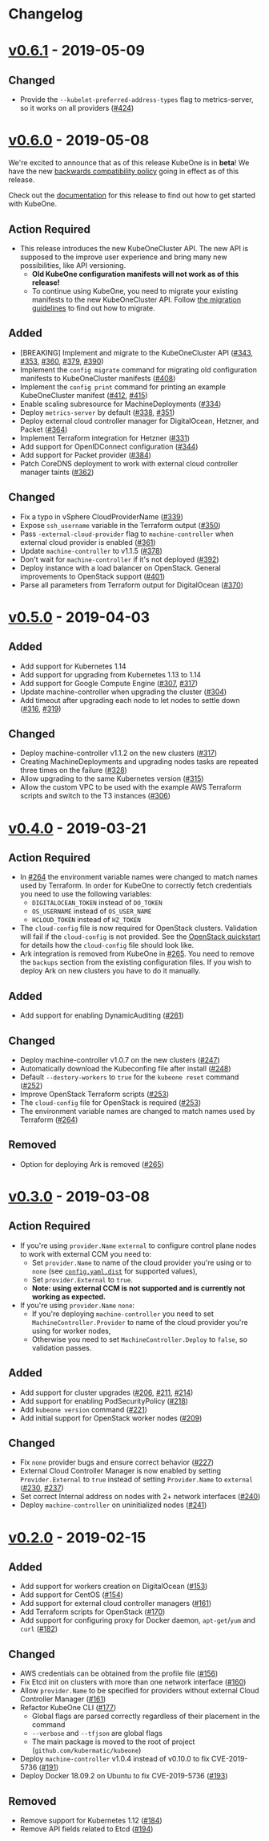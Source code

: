 # Changelog

# [v0.6.1](https://github.com/kubermatic/kubeone/releases/tag/v0.6.1) - 2019-05-09

## Changed

* Provide the `--kubelet-preferred-address-types` flag to metrics-server, so it works on all providers ([#424](https://github.com/kubermatic/kubeone/pull/424))

# [v0.6.0](https://github.com/kubermatic/kubeone/releases/tag/v0.6.0) - 2019-05-08

We're excited to announce that as of this release KubeOne is in **beta**! We have the new
[backwards compatibility policy](https://github.com/kubermatic/kubeone/blob/v0.6.0/docs/api_migration.md)
going in effect as of this release.

Check out the [documentation](https://github.com/kubermatic/kubeone/tree/v0.6.0/docs) for this release to find out how to get started with KubeOne.

## Action Required

* This release introduces the new KubeOneCluster API. The new API is supposed to the improve user experience and bring
many new possibilities, like API versioning.
  * **Old KubeOne configuration manifests will not work as of this release!**
  * To continue using KubeOne, you need to migrate your existing manifests to the new KubeOneCluster API. Follow
  [the migration guidelines](https://github.com/kubermatic/kubeone/blob/v0.6.0/docs/api_migration.md) to find out
  how to migrate.

## Added

* [BREAKING] Implement and migrate to the KubeOneCluster API ([#343](https://github.com/kubermatic/kubeone/pull/343), [#353](https://github.com/kubermatic/kubeone/pull/353), [#360](https://github.com/kubermatic/kubeone/pull/360), [#379](https://github.com/kubermatic/kubeone/pull/379), [#390](https://github.com/kubermatic/kubeone/pull/390))
* Implement the `config migrate` command for migrating old configuration manifests to KubeOneCluster manifests ([#408](https://github.com/kubermatic/kubeone/pull/408))
* Implement the `config print` command for printing an example KubeOneCluster manifest ([#412](https://github.com/kubermatic/kubeone/pull/412), [#415](https://github.com/kubermatic/kubeone/pull/415))
* Enable scaling subresource for MachineDeployments ([#334](https://github.com/kubermatic/kubeone/pull/334))
* Deploy `metrics-server` by default ([#338](https://github.com/kubermatic/kubeone/pull/338), [#351](https://github.com/kubermatic/kubeone/pull/351))
* Deploy external cloud controller manager for DigitalOcean, Hetzner, and Packet ([#364](https://github.com/kubermatic/kubeone/pull/364))
* Implement Terraform integration for Hetzner ([#331](https://github.com/kubermatic/kubeone/pull/331))
* Add support for OpenIDConnect configuration ([#344](https://github.com/kubermatic/kubeone/pull/344))
* Add support for Packet provider ([#384](https://github.com/kubermatic/kubeone/pull/384))
* Patch CoreDNS deployment to work with external cloud controller manager taints ([#362](https://github.com/kubermatic/kubeone/pull/362))

## Changed

* Fix a typo in vSphere CloudProviderName ([#339](https://github.com/kubermatic/kubeone/pull/339))
* Expose `ssh_username` variable in the Terraform output ([#350](https://github.com/kubermatic/kubeone/pull/350))
* Pass `-external-cloud-provider` flag to `machine-controller` when external cloud provider is enabled ([#361](https://github.com/kubermatic/kubeone/pull/361))
* Update `machine-controller` to v1.1.5 ([#378](https://github.com/kubermatic/kubeone/pull/378))
* Don't wait for `machine-controller` if it's not deployed ([#392](https://github.com/kubermatic/kubeone/pull/392))
* Deploy instance with a load balancer on OpenStack. General improvements to OpenStack support ([#401](https://github.com/kubermatic/kubeone/pull/401))
* Parse all parameters from Terraform output for DigitalOcean ([#370](https://github.com/kubermatic/kubeone/pull/370))

# [v0.5.0](https://github.com/kubermatic/kubeone/releases/tag/v0.5.0) - 2019-04-03

## Added

* Add support for Kubernetes 1.14
* Add support for upgrading from Kubernetes 1.13 to 1.14
* Add support for Google Compute Engine ([#307](https://github.com/kubermatic/kubeone/pull/307), [#317](https://github.com/kubermatic/kubeone/pull/317))
* Update machine-controller when upgrading the cluster ([#304](https://github.com/kubermatic/kubeone/pull/304))
* Add timeout after upgrading each node to let nodes to settle down ([#316](https://github.com/kubermatic/kubeone/pull/316), [#319](https://github.com/kubermatic/kubeone/pull/319))

## Changed

* Deploy machine-controller v1.1.2 on the new clusters ([#317](https://github.com/kubermatic/kubeone/pull/317))
* Creating MachineDeployments and upgrading nodes tasks are repeated three times on the failure ([#328](https://github.com/kubermatic/kubeone/pull/328))
* Allow upgrading to the same Kubernetes version ([#315](https://github.com/kubermatic/kubeone/pull/315))
* Allow the custom VPC to be used with the example AWS Terraform scripts and switch to the T3 instances ([#306](https://github.com/kubermatic/kubeone/pull/306))

# [v0.4.0](https://github.com/kubermatic/kubeone/releases/tag/v0.4.0) - 2019-03-21

## Action Required

* In [#264](https://github.com/kubermatic/kubeone/pull/264) the environment variable names were changed to match names used by Terraform. In order for KubeOne to correctly fetch credentials you need to use the following variables:
  * `DIGITALOCEAN_TOKEN` instead of `DO_TOKEN`
  * `OS_USERNAME` instead of `OS_USER_NAME`
  * `HCLOUD_TOKEN` instead of `HZ_TOKEN`
* The `cloud-config` file is now required for OpenStack clusters. Validation will fail if the `cloud-config` is not provided. See the [OpenStack quickstart](https://github.com/kubermatic/kubeone/blob/v0.4.0/docs/quickstart-openstack.md) for details how the `cloud-config` file should look like.
* Ark integration is removed from KubeOne in [#265](https://github.com/kubermatic/kubeone/pull/265). You need to remove the `backups` section from the existing configuration files. If you wish to deploy Ark on new clusters you have to do it manually.

## Added

* Add support for enabling DynamicAuditing ([#261](https://github.com/kubermatic/kubeone/pull/261))

## Changed

* Deploy machine-controller v1.0.7 on the new clusters ([#247](https://github.com/kubermatic/kubeone/pull/247))
* Automatically download the Kubeconfing file after install ([#248](https://github.com/kubermatic/kubeone/pull/248))
* Default `--destory-workers` to `true` for the `kubeone reset` command ([#252](https://github.com/kubermatic/kubeone/pull/252))
* Improve OpenStack Terraform scripts ([#253](https://github.com/kubermatic/kubeone/pull/253))
* The `cloud-config` file for OpenStack is required ([#253](https://github.com/kubermatic/kubeone/pull/253))
* The environment variable names are changed to match names used by Terraform ([#264](https://github.com/kubermatic/kubeone/pull/264))

## Removed

* Option for deploying Ark is removed ([#265](https://github.com/kubermatic/kubeone/pull/265))

# [v0.3.0](https://github.com/kubermatic/kubeone/releases/tag/v0.3.0) - 2019-03-08

## Action Required

* If you're using `provider.Name` `external` to configure control plane nodes to work with external CCM you need to:
    * Set `provider.Name` to name of the cloud provider you're using or to `none` (see [`config.yaml.dist`](https://github.com/kubermatic/kubeone/blob/v0.3.0/config.yaml.dist) for supported values),
    * Set `provider.External` to `true`.
    * **Note: using external CCM is not supported and is currently not working as expected.**
* If you're using `provider.Name` `none`:
    * If you're deploying `machine-controller` you need to set `MachineController.Provider` to name of the cloud provider you're using for worker nodes,
    * Otherwise you need to set `MachineController.Deploy` to `false`, so validation passes.

## Added

* Add support for cluster upgrades ([#206](https://github.com/kubermatic/kubeone/pull/206), [#211](https://github.com/kubermatic/kubeone/pull/211), [#214](https://github.com/kubermatic/kubeone/pull/214))
* Add support for enabling PodSecurityPolicy ([#218](https://github.com/kubermatic/kubeone/pull/218))
* Add `kubeone version` command ([#221](https://github.com/kubermatic/kubeone/pull/221))
* Add initial support for OpenStack worker nodes ([#209](https://github.com/kubermatic/kubeone/pull/209))

## Changed

* Fix `none` provider bugs and ensure correct behavior ([#227](https://github.com/kubermatic/kubeone/pull/227))
* External Cloud Controller Manager is now enabled by setting `Provider.External` to `true` instead of setting `Provider.Name` to `external` ([#230](https://github.com/kubermatic/kubeone/pull/230), [#237](https://github.com/kubermatic/kubeone/pull/237))
* Set correct Internal address on nodes with 2+ network interfaces ([#240](https://github.com/kubermatic/kubeone/pull/240))
* Deploy `machine-controller` on uninitialized nodes ([#241](https://github.com/kubermatic/kubeone/pull/241))

# [v0.2.0](https://github.com/kubermatic/kubeone/releases/tag/v0.2.0) - 2019-02-15

## Added

* Add support for workers creation on DigitalOcean ([#153](https://github.com/kubermatic/kubeone/pull/153))
* Add support for CentOS ([#154](https://github.com/kubermatic/kubeone/pull/154))
* Add support for external cloud controller managers ([#161](https://github.com/kubermatic/kubeone/pull/161))
* Add Terraform scripts for OpenStack ([#170](https://github.com/kubermatic/kubeone/pull/170))
* Add support for configuring proxy for Docker daemon, `apt-get`/`yum` and `curl` ([#182](https://github.com/kubermatic/kubeone/pull/182))

## Changed

* AWS credentials can be obtained from the profile file ([#156](https://github.com/kubermatic/kubeone/pull/156))
* Fix Etcd init on clusters with more than one network interface ([#160](https://github.com/kubermatic/kubeone/pull/160))
* Allow `provider.Name` to be specified for providers without external Cloud Controller Manager ([#161](https://github.com/kubermatic/kubeone/pull/161))
* Refactor KubeOne CLI ([#177](https://github.com/kubermatic/kubeone/pull/177))
    * Global flags are parsed correctly regardless of their placement in the command
    * `--verbose` and `--tfjson` are global flags
    * The main package is moved to the root of project (`github.com/kubermatic/kubeone`)
* Deploy `machine-controller` v1.0.4 instead of v0.10.0 to fix CVE-2019-5736 ([#191](https://github.com/kubermatic/kubeone/pull/191))
* Deploy Docker 18.09.2 on Ubuntu to fix CVE-2019-5736 ([#193](https://github.com/kubermatic/kubeone/pull/193))

## Removed

* Remove support for Kubernetes 1.12 ([#184](https://github.com/kubermatic/kubeone/pull/184))
* Remove API fields related to Etcd ([#194](https://github.com/kubermatic/kubeone/pull/194))

